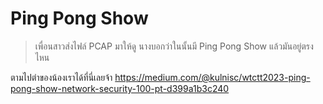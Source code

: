 # Ping Pong Show
> เพื่อนสาวส่งไฟล์ PCAP มาให้ดู นางบอกว่าในนั้นมี Ping Pong Show แล้วมันอยู่ตรงไหน

ตามไปตำของน้องเราได้ที่นี่เลยจ้า
https://medium.com/@kulnisc/wtctt2023-ping-pong-show-network-security-100-pt-d399a1b3c240